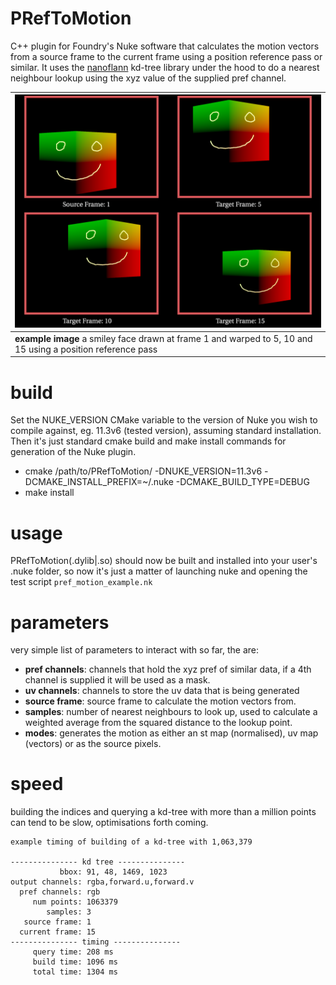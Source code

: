 # PRefToMotion
C++ plugin for Foundry's Nuke software that calculates the motion vectors from a source frame to the current frame using a position reference pass or similar. It uses the [nanoflann](https://github.com/jlblancoc/nanoflann) kd-tree library under the hood to do a nearest neighbour lookup using the xyz value of the supplied pref channel.

| ![alt text](examples/PRefToMotion_example.png "example of a single keyed frame being warped using a position reference map") |
| --- |
| **example image** a smiley face drawn at frame 1 and warped to 5, 10 and 15 using a position reference pass |


# build

Set the NUKE_VERSION CMake variable to the version of Nuke you wish to compile against, eg. 11.3v6 (tested version), assuming standard installation. Then it's just standard cmake build and make install commands for generation of the Nuke plugin.

- cmake /path/to/PRefToMotion/ -DNUKE_VERSION=11.3v6 -DCMAKE_INSTALL_PREFIX=~/.nuke -DCMAKE_BUILD_TYPE=DEBUG
- make install

# usage
PRefToMotion(.dylib|.so) should now be built and installed into your user's .nuke folder, so now it's just a matter of launching nuke and opening the test script `pref_motion_example.nk`

# parameters
very simple list of parameters to interact with so far, the are:
- **pref channels**: channels that hold the xyz pref of similar data, if a 4th channel is supplied it will be used as a mask.
- **uv channels**: channels to store the uv data that is being generated
- **source frame**: source frame to calculate the motion vectors from.
- **samples**: number of nearest neighbours to look up, used to calculate a weighted average from the squared distance to the lookup point.
- **modes**: generates the motion as either an st map (normalised), uv map (vectors) or as the source pixels.
# speed
building the indices and querying a kd-tree with more than a million points can tend to be slow, optimisations forth coming.

```buildoutcfg
example timing of building of a kd-tree with 1,063,379

--------------- kd tree ---------------
           bbox: 91, 48, 1469, 1023
output channels: rgba,forward.u,forward.v
  pref channels: rgb
     num points: 1063379
        samples: 3
   source frame: 1
  current frame: 15
--------------- timing ---------------
     query time: 208 ms
     build time: 1096 ms
     total time: 1304 ms
```
